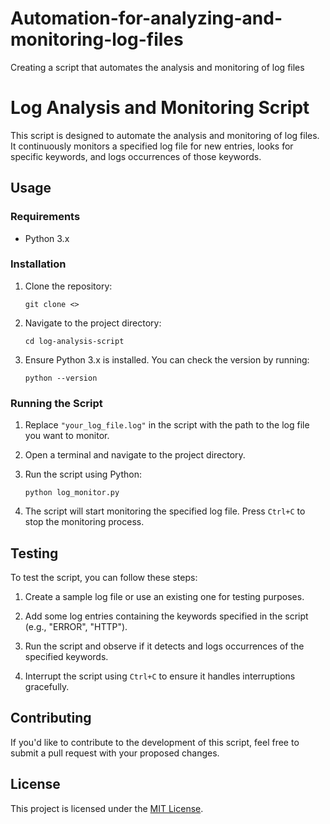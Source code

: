 # Automation-for-analyzing-and-monitoring-log-files
Creating a script that automates the analysis and monitoring of log files
# Log Analysis and Monitoring Script

This script is designed to automate the analysis and monitoring of log files. It continuously monitors a specified log file for new entries, looks for specific keywords, and logs occurrences of those keywords.

## Usage

### Requirements

- Python 3.x

### Installation

1. Clone the repository:

    ```
    git clone <>
    ```

2. Navigate to the project directory:

    ```
    cd log-analysis-script
    ```

3. Ensure Python 3.x is installed. You can check the version by running:

    ```
    python --version
    ```

### Running the Script

1. Replace `"your_log_file.log"` in the script with the path to the log file you want to monitor.

2. Open a terminal and navigate to the project directory.

3. Run the script using Python:

    ```
    python log_monitor.py
    ```

4. The script will start monitoring the specified log file. Press `Ctrl+C` to stop the monitoring process.

## Testing

To test the script, you can follow these steps:

1. Create a sample log file or use an existing one for testing purposes.

2. Add some log entries containing the keywords specified in the script (e.g., "ERROR", "HTTP").

3. Run the script and observe if it detects and logs occurrences of the specified keywords.

4. Interrupt the script using `Ctrl+C` to ensure it handles interruptions gracefully.

## Contributing

If you'd like to contribute to the development of this script, feel free to submit a pull request with your proposed changes.

## License

This project is licensed under the [MIT License](LICENSE).


